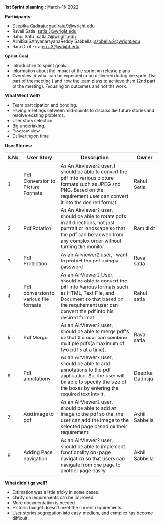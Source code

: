 **1st Sprint planning :**
March-18-2022

**Participants:**
- Deepika Gadiraju: gadiraju.9@wright.edu 
- Ravali Satla    :satla.3@wright.edu
- Rahul Satla     :satla.2@wright.edu
- AkhilSaiSathyanarayanaReddy Sabbella :sabbella.2@wright.edu
- Ram Dixit Erra:erra.3@wright.edu.

**Sprint Goal:**
-	Introduction to sprint goals.
-	Information about the impact of the sprint on release plans.
-	Overview of what can be expected to be delivered during the sprint (1st part of the meeting ) and how the team plans to achieve them (2nd part of the meeting). Focusing on outcomes and not the work.

**What Went Well?**
- Team participation and bonding.
- Having meetings between mid-sprints to discuss the future stories and resolve existing problems.
- User story selection.
- Big undertaking.
- Program view.
- Delivering on time.

**User Stories:**

  | S.No | User Story             | Description | Owner |
  | ---- | ---------------------- | ----------- | ----- |
  | 1 | Pdf Conversion to Picture Formats    | As An Airviewer2 user, I should be able to convert the pdf into various picture formats such as JPEG and PNG. Based on the requirement user can convert it into the desired format.| Rahul Satla|
  | 2| Pdf Rotation  | As An Airviewer2 user, should be able to rotate pdfs in all directions, not just portrait or landscape so that the pdf can be viewed from any complex order without turning the monitor.| Ram dixit|
  |3|Pdf Protection  | As an Airviewer2 user, I want to protect the pdf using a password| Ravali satla |
 |4|Pdf conversion to various file formats  | As an AirViewer2 User, should be able to convert the pdf into Various formats such as HTML, Text File, and Document so that based on the requirement user can convert the pdf into his desired format.| Rahul satla|
  | 5| Pdf Merge   | As an AirViewer2 user, should be able to merge pdf's so that the user can combine multiple pdfs(a maximum of two pdf's at a time).| Ravali satla
|6| Pdf annotations    | As an AirViewer2 user, should be able to add annotations to the pdf application. So, the user will be able to specify the size of the boxes by entering the required text into it.| Deepika Gadiraju  |
|7| Add image to pdf     | As an AirViewer2 user, should be able to add an image to the pdf so that the user can add the image to the selected page based on their requirement.| Akhil Sabbella  |
|8| Adding Page navigation      |As an AirViewer2 user, should be able to implement functionality on-page navigation so that users can navigate from one page to another page easily| Akhil Sabbella  |

**What didn't go well?**
- Estimation was a little tricky in some cases.
- clarity on requirements can be improved.
- More documentation is needed.
- Historic budget doesn’t meet the current requirements.
- User stories segregation into easy, medium, and complex has become difficult.



